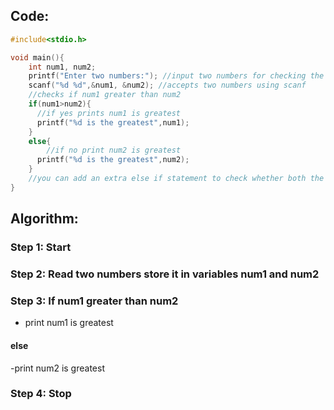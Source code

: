 ## Code:
```c
#include<stdio.h>

void main(){
    int num1, num2;
    printf("Enter two numbers:"); //input two numbers for checking the greatest
    scanf("%d %d",&num1, &num2); //accepts two numbers using scanf
    //checks if num1 greater than num2
    if(num1>num2){
      //if yes prints num1 is greatest
      printf("%d is the greatest",num1);
    }
    else{
        //if no print num2 is greatest
      printf("%d is the greatest",num2);
    }
    //you can add an extra else if statement to check whether both the numbers are same
}
```
## Algorithm:

### Step 1: Start

### Step 2: Read two numbers store it in variables num1 and num2

### Step 3: If num1 greater than num2
- print num1 is greatest
#### else
-print num2 is greatest
### Step 4: Stop